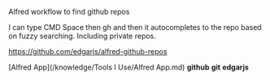 Alfred workflow to find github repos

I can type CMD Space then gh and then it autocompletes to the repo based on fuzzy searching. Including private repos.

https://github.com/edgarjs/alfred-github-repos

[Alfred App](/knowledge/Tools I Use/Alfred App.md) **github** **git**  **edgarjs**
